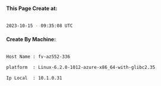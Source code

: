 
   
#### This Page Create at:

```bash

2023-10-15 - 09:35:08 UTC

```

#### Create By Machine:

```bash

Host Name : fv-az552-336

platform  : Linux-6.2.0-1012-azure-x86_64-with-glibc2.35

Ip Local  : 10.1.0.31

```

